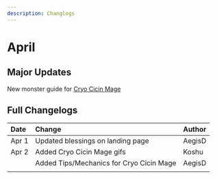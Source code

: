 ```yaml
---
description: Changlogs
---
```


# April

## Major Updates

New monster guide for [Cryo Cicin Mage](../../monsters/fatui/cryo-cicin-mage.md)

## Full Changelogs

| Date | Change | Author |
| :--- | :--- | :--- |
| Apr 1 | Updated blessings on landing page | AegisD |
| Apr 2 | Added Cryo Cicin Mage gifs | Koshu |
|  | Added Tips/Mechanics for Cryo Cicin Mage | AegisD |
|  |  |  |

